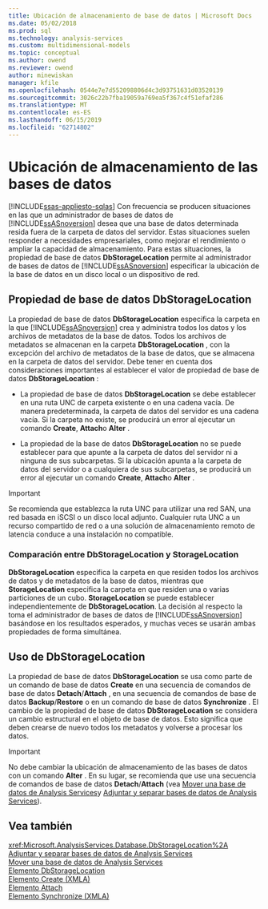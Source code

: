 ```yaml
---
title: Ubicación de almacenamiento de base de datos | Microsoft Docs
ms.date: 05/02/2018
ms.prod: sql
ms.technology: analysis-services
ms.custom: multidimensional-models
ms.topic: conceptual
ms.author: owend
ms.reviewer: owend
author: minewiskan
manager: kfile
ms.openlocfilehash: 0544e7e7d552098806d4c3d93751631d03520139
ms.sourcegitcommit: 3026c22b7fba19059a769ea5f367c4f51efaf286
ms.translationtype: MT
ms.contentlocale: es-ES
ms.lasthandoff: 06/15/2019
ms.locfileid: "62714802"
---
```

# <a name="database-storage-location"></a>Ubicación de almacenamiento de las bases de datos
[!INCLUDE[ssas-appliesto-sqlas](../../includes/ssas-appliesto-sqlas.md)]
  Con frecuencia se producen situaciones en las que un administrador de bases de datos de [!INCLUDE[ssASnoversion](../../includes/ssasnoversion-md.md)] desea que una base de datos determinada resida fuera de la carpeta de datos del servidor. Estas situaciones suelen responder a necesidades empresariales, como mejorar el rendimiento o ampliar la capacidad de almacenamiento. Para estas situaciones, la propiedad de base de datos **DbStorageLocation** permite al administrador de bases de datos de [!INCLUDE[ssASnoversion](../../includes/ssasnoversion-md.md)] especificar la ubicación de la base de datos en un disco local o un dispositivo de red.  
  
## <a name="dbstoragelocation-database-property"></a>Propiedad de base de datos DbStorageLocation  
 La propiedad de base de datos **DbStorageLocation** especifica la carpeta en la que [!INCLUDE[ssASnoversion](../../includes/ssasnoversion-md.md)] crea y administra todos los datos y los archivos de metadatos de la base de datos. Todos los archivos de metadatos se almacenan en la carpeta **DbStorageLocation** , con la excepción del archivo de metadatos de la base de datos, que se almacena en la carpeta de datos del servidor. Debe tener en cuenta dos consideraciones importantes al establecer el valor de propiedad de base de datos **DbStorageLocation** :  
  
-   La propiedad de base de datos **DbStorageLocation** se debe establecer en una ruta UNC de carpeta existente o en una cadena vacía. De manera predeterminada, la carpeta de datos del servidor es una cadena vacía. Si la carpeta no existe, se producirá un error al ejecutar un comando **Create**, **Attach**o **Alter** .  
  
-   La propiedad de la base de datos **DbStorageLocation** no se puede establecer para que apunte a la carpeta de datos del servidor ni a ninguna de sus subcarpetas. Si la ubicación apunta a la carpeta de datos del servidor o a cualquiera de sus subcarpetas, se producirá un error al ejecutar un comando **Create**, **Attach**o **Alter** .  
  
> [!IMPORTANT]  
>  Se recomienda que establezca la ruta UNC para utilizar una red SAN, una red basada en iSCSI o un disco local adjunto. Cualquier ruta UNC a un recurso compartido de red o a una solución de almacenamiento remoto de latencia conduce a una instalación no compatible.  
  
### <a name="dbstoragelocation-compared-to-storagelocation"></a>Comparación entre DbStorageLocation y StorageLocation  
 **DbStorageLocation** especifica la carpeta en que residen todos los archivos de datos y de metadatos de la base de datos, mientras que **StorageLocation** especifica la carpeta en que residen una o varias particiones de un cubo. **StorageLocation** se puede establecer independientemente de **DbStorageLocation**. La decisión al respecto la toma el administrador de bases de datos de [!INCLUDE[ssASnoversion](../../includes/ssasnoversion-md.md)] basándose en los resultados esperados, y muchas veces se usarán ambas propiedades de forma simultánea.  
  
## <a name="dbstoragelocation-usage"></a>Uso de DbStorageLocation  
 La propiedad de base de datos **DbStorageLocation** se usa como parte de un comando de base de datos **Create** en una secuencia de comandos de base de datos **Detach**/**Attach** , en una secuencia de comandos de base de datos **Backup**/**Restore** o en un comando de base de datos **Synchronize** . El cambio de la propiedad de base de datos **DbStorageLocation** se considera un cambio estructural en el objeto de base de datos. Esto significa que deben crearse de nuevo todos los metadatos y volverse a procesar los datos.  
  
> [!IMPORTANT]  
>  No debe cambiar la ubicación de almacenamiento de las bases de datos con un comando **Alter** . En su lugar, se recomienda que use una secuencia de comandos de base de datos **Detach**/**Attach** (vea [Mover una base de datos de Analysis Services](../../analysis-services/multidimensional-models/move-an-analysis-services-database.md)y [Adjuntar y separar bases de datos de Analysis Services](../../analysis-services/multidimensional-models/attach-and-detach-analysis-services-databases.md)).  
  
## <a name="see-also"></a>Vea también  
 <xref:Microsoft.AnalysisServices.Database.DbStorageLocation%2A>   
 [Adjuntar y separar bases de datos de Analysis Services](../../analysis-services/multidimensional-models/attach-and-detach-analysis-services-databases.md)   
 [Mover una base de datos de Analysis Services](../../analysis-services/multidimensional-models/move-an-analysis-services-database.md)   
 [Elemento DbStorageLocation](https://docs.microsoft.com/bi-reference/xmla/xml-elements-properties/dbstoragelocation-element)   
 [Elemento Create &#40;XMLA&#41;](https://docs.microsoft.com/bi-reference/xmla/xml-elements-commands/create-element-xmla)   
 [Elemento Attach](https://docs.microsoft.com/bi-reference/xmla/xml-elements-commands/attach-element)   
 [Elemento Synchronize &#40;XMLA&#41;](https://docs.microsoft.com/bi-reference/xmla/xml-elements-commands/synchronize-element-xmla)  
  
  
